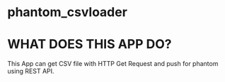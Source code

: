 # phantom_csvloader

WHAT DOES THIS APP DO?
======================
This App can get CSV file with HTTP Get Request and push for phantom using REST API.



